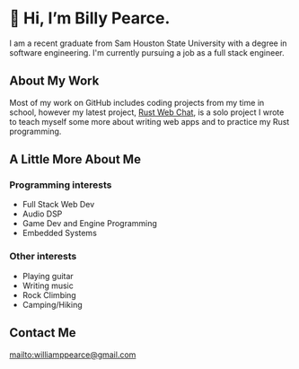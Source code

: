 # 👋 Hi, I’m Billy Pearce.

I am a recent graduate from Sam Houston State University with a degree in software engineering. 
I'm currently pursuing a job as a full stack engineer.

## About My Work

Most of my work on GitHub includes coding projects from my time in school, however my latest project, 
[Rust Web Chat](https://github.com/billypearce/rust-web-chat), is a solo project I wrote to teach 
myself some more about writing web apps and to practice my Rust programming.

## A Little More About Me

### Programming interests

- Full Stack Web Dev
- Audio DSP
- Game Dev and Engine Programming
- Embedded Systems

### Other interests

- Playing guitar
- Writing music
- Rock Climbing
- Camping/Hiking

## Contact Me

[mailto:williamppearce@gmail.com](WilliamPPearce@gmail.com)
